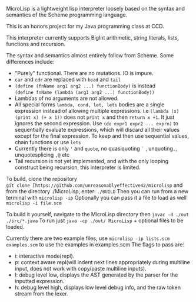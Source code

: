 MicroLisp is a lightweight lisp interpreter loosely based on the syntax and semantics of the Scheme programming language.

This is an honors project for my Java programming class at CCD.

This interpreter currently supports BigInt arithmetic, string literals, lists, functions and recursion.

The syntax and semantics almost entirely follow from Scheme. Some differences include: 
- "Purely" functional. There are no mutations. IO is impure.
- `car` and `cdr` are replaced with `head` and `tail` 
- `(define (fnName arg1 arg2 ...) functionBody)` is instead <br/> `(define fnName (lambda (arg1 arg2 ...) functionBody))`
-   Lambdas of no arguments are not allowed.
-   All special forms `lambda, cond, let, lets` bodies are a single expression instead of allowing multiple expressions. i.e `(lambda (x) (print x) (+ x 1))` does not `print x` and then `return x +1`. It just ignores the second expression. Use `(do expr1 expr2 ... exprn)` to sequentially evaluate expressions, which will discard all their values except for the final expression. To keep and then use sequential values, chain functions or use `lets`
- Currently there is only `'` and `quote`, no quasiquoting `` ` `` , unquoting`,`, unquotesplicing `,@` etc 
- Tail recursion is not yet implemented, and with the only looping construct being recursion, this interpreter is limited.


To build, clone the repository  
`git clone [https://github.com/unreasonablyeffective42/microlisp` 
and from the directory ./MicroLisp, enter: `./BUILD` 
Then you can run from a new terminal with `microlisp -ip` Optionally you can pass it a file to load as well `microlisp -i file.scm`

To build it yourself, navigate to the MicroLisp directory then `javac -d ./out ./src/*.java` To run just `java -cp ./out/ MicroLisp` + optional files to be loaded.

Currently there are two example files, use `microlisp -ip lists.scm examples.scm` to use the examples in examples.scm 
The flags to pass are: 
- i: interactive mode(repl).
- p: context aware repl(will indent next lines appropriately during multiline input, does not work with copy/paste multiline inputs).
- l: debug level low, displays the AST generated by the parser for the inputted expression.
- h: debug level high, displays low level debug info, and the raw token stream from the lexer.
